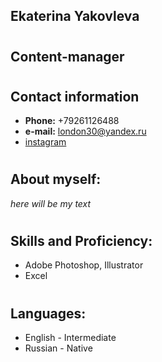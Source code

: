 ## **Ekaterina Yakovleva**

#

## **Content-manager**

#

## **Contact information**

- **Phone:** +79261126488
- **e-mail:** london30@yandex.ru
- [instagram ](https://www.instagram.com/_katya_yakovleva_)

#

## **About myself:**

_here will be my text_

#

## **Skills and Proficiency:**

- Adobe Photoshop, Illustrator
- Excel

#

## **Languages:**

- English - Intermediate
- Russian - Native
